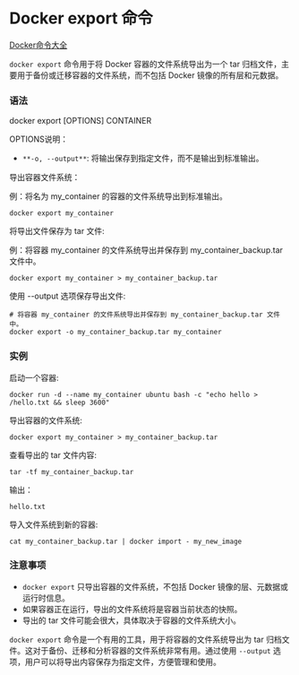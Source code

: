 # Docker export 命令

[Docker命令大全](./docker-command-manual.md)

`docker export` 命令用于将 Docker 容器的文件系统导出为一个 tar 归档文件，主要用于备份或迁移容器的文件系统，而不包括 Docker 镜像的所有层和元数据。

### 语法
docker export [OPTIONS] CONTAINER

OPTIONS说明：

+ `**-o, --output**`: 将输出保存到指定文件，而不是输出到标准输出。

导出容器文件系统：

例：将名为 my_container 的容器的文件系统导出到标准输出。

```shell
docker export my_container
```

将导出文件保存为 tar 文件:

例：将容器 my_container 的文件系统导出并保存到 my_container_backup.tar 文件中。

```shell
docker export my_container > my_container_backup.tar
```

使用 --output 选项保存导出文件:

```shell
# 将容器 my_container 的文件系统导出并保存到 my_container_backup.tar 文件中。
docker export -o my_container_backup.tar my_container
```

### 实例
启动一个容器:

```shell
docker run -d --name my_container ubuntu bash -c "echo hello > /hello.txt && sleep 3600"
```

导出容器的文件系统:

```shell
docker export my_container > my_container_backup.tar
```

查看导出的 tar 文件内容:

```shell
tar -tf my_container_backup.tar
```

输出：

```shell
hello.txt
```

导入文件系统到新的容器:

```shell
cat my_container_backup.tar | docker import - my_new_image
```

### 注意事项
+ `docker export` 只导出容器的文件系统，不包括 Docker 镜像的层、元数据或运行时信息。
+ 如果容器正在运行，导出的文件系统将是容器当前状态的快照。
+ 导出的 tar 文件可能会很大，具体取决于容器的文件系统大小。

`docker export` 命令是一个有用的工具，用于将容器的文件系统导出为 tar 归档文件。这对于备份、迁移和分析容器的文件系统非常有用。通过使用 `--output` 选项，用户可以将导出内容保存为指定文件，方便管理和使用。